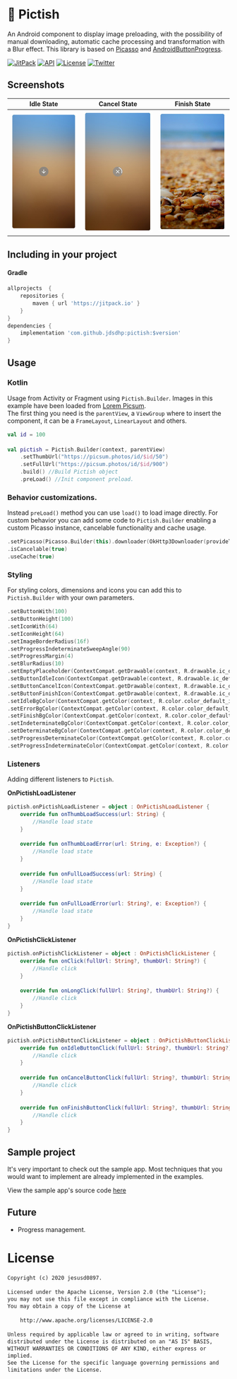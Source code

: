 🎨 Pictish
=======
An Android component to display image preloading, with the possibility of manual downloading, automatic cache processing and transformation with a Blur effect.
This library is based on [Picasso](https://github.com/square/picasso) and [AndroidButtonProgress](https://github.com/abdularis/AndroidButtonProgress).

[![JitPack](https://jitpack.io/v/jdsdhp/pictish.svg)](https://jitpack.io/#jdsdhp/pictish) 
[![API](https://img.shields.io/badge/API-17%2B-red.svg?style=flat)](https://android-arsenal.com/api?level=17) 
[![License](https://img.shields.io/badge/License-Apache%202.0-blue.svg)](https://opensource.org/licenses/Apache-2.0)
[![Twitter](https://img.shields.io/badge/Twitter-@jdsdhp-9C27B0.svg)](https://twitter.com/jdsdhp)

## Screenshots
Idle State | Cancel State | Finish State
:-:|:-:|:-:
![](art/art-01.jpg) | ![](art/art-02.jpg) | ![](art/art-03.jpg)

## Including in your project

#### Gradle

```gradle
allprojects  {
    repositories {
        maven { url 'https://jitpack.io' }
    }
}
dependencies {
    implementation 'com.github.jdsdhp:pictish:$version'
}
```

## Usage

### Kotlin
Usage from Activity or Fragment using `Pictish.Builder`.  Images in this example have been loaded from [Lorem Picsum](https://picsum.photos).<br>
The first thing you need is the `parentView`, a `ViewGroup` where to insert the component, it can be a `FrameLayout`, `LinearLayout` and others.
```kotlin
val id = 100

val pictish = Pictish.Builder(context, parentView)
    .setThumbUrl("https://picsum.photos/id/$id/50")
    .setFullUrl("https://picsum.photos/id/$id/900")
    .build() //Build Pictish object
    .preLoad() //Init component preload.
```

### Behavior customizations.
Instead `preLoad()` method you can use `load()` to load image directly.
For custom behavior you can add some code to `Pictish.Builder` enabling a custom Picasso instance, cancelable functionality and cache usage.
```kotlin
.setPicasso(Picasso.Builder(this).downloader(OkHttp3Downloader(provideTrustingOkHttp())).build())
.isCancelable(true)
.useCache(true)
```

### Styling
For styling colors, dimensions and icons you can add this to `Pictish.Builder` with your own parameters.
```kotlin
.setButtonWith(100)
.setButtonHeight(100)
.setIconWith(64)
.setIconHeight(64)
.setImageBorderRadius(16f)
.setProgressIndeterminateSweepAngle(90)
.setProgressMargin(4)
.setBlurRadius(10)
.setEmptyPlaceholder(ContextCompat.getDrawable(context, R.drawable.ic_default_placeholder))
.setButtonIdleIcon(ContextCompat.getDrawable(context, R.drawable.ic_default_idle_icon))
.setButtonCancelIcon(ContextCompat.getDrawable(context, R.drawable.ic_default_cancel_icon))
.setButtonFinishIcon(ContextCompat.getDrawable(context, R.drawable.ic_default_finish_icon))
.setIdleBgColor(ContextCompat.getColor(context, R.color.color_default_idle_background))
.setErrorBgColor(ContextCompat.getColor(context, R.color.color_default_error_background))
.setFinishBgColor(ContextCompat.getColor(context, R.color.color_default_finish_background))
.setIndeterminateBgColor(ContextCompat.getColor(context, R.color.color_default_indeterminate_background))
.setDeterminateBgColor(ContextCompat.getColor(context, R.color.color_default_determinate_background))
.setProgressDeterminateColor(ContextCompat.getColor(context, R.color.color_default_determinate_progress))
.setProgressIndeterminateColor(ContextCompat.getColor(context, R.color.color_default_indeterminate_progress))
```

### Listeners
Adding different listeners to `Pictish`.

**OnPictishLoadListener**
```kotlin
pictish.onPictishLoadListener = object : OnPictishLoadListener {
    override fun onThumbLoadSuccess(url: String) {
        //Handle load state
    }

    override fun onThumbLoadError(url: String, e: Exception?) {
        //Handle load state
    }

    override fun onFullLoadSuccess(url: String) {
        //Handle load state
    }

    override fun onFullLoadError(url: String?, e: Exception?) {
        //Handle load state
    }
}
```
**OnPictishClickListener**
```kotlin
pictish.onPictishClickListener = object : OnPictishClickListener {
    override fun onClick(fullUrl: String?, thumbUrl: String?) {
        //Handle click
    }

    override fun onLongClick(fullUrl: String?, thumbUrl: String?) {
        //Handle click
    }
}
```
**OnPictishButtonClickListener**
```kotlin
pictish.onPictishButtonClickListener = object : OnPictishButtonClickListener {
    override fun onIdleButtonClick(fullUrl: String?, thumbUrl: String?) {
        //Handle click
    }

    override fun onCancelButtonClick(fullUrl: String?, thumbUrl: String?) {
        //Handle click
    }

    override fun onFinishButtonClick(fullUrl: String?, thumbUrl: String?) {
        //Handle click
    }
}
```

## Sample project
It's very important to check out the sample app. Most techniques that you would want to implement are already implemented in the examples.

View the sample app's source code [here](https://github.com/jdsdhp/pictish/tree/master/app)

## Future
- Progress management.

License
=======

    Copyright (c) 2020 jesusd0897.
    
    Licensed under the Apache License, Version 2.0 (the "License");
    you may not use this file except in compliance with the License.
    You may obtain a copy of the License at
    
        http://www.apache.org/licenses/LICENSE-2.0
    
    Unless required by applicable law or agreed to in writing, software
    distributed under the License is distributed on an "AS IS" BASIS,
    WITHOUT WARRANTIES OR CONDITIONS OF ANY KIND, either express or implied.
    See the License for the specific language governing permissions and
    limitations under the License.